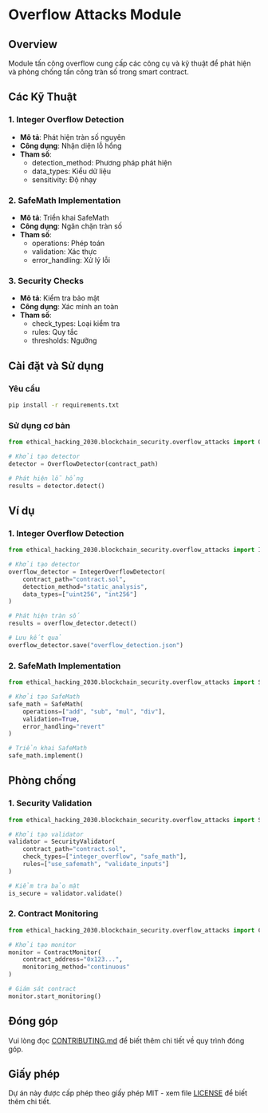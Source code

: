 # Overflow Attacks Module

## Overview
Module tấn công overflow cung cấp các công cụ và kỹ thuật để phát hiện và phòng chống tấn công tràn số trong smart contract.

## Các Kỹ Thuật

### 1. Integer Overflow Detection
- **Mô tả**: Phát hiện tràn số nguyên
- **Công dụng**: Nhận diện lỗ hổng
- **Tham số**:
  - detection_method: Phương pháp phát hiện
  - data_types: Kiểu dữ liệu
  - sensitivity: Độ nhạy

### 2. SafeMath Implementation
- **Mô tả**: Triển khai SafeMath
- **Công dụng**: Ngăn chặn tràn số
- **Tham số**:
  - operations: Phép toán
  - validation: Xác thực
  - error_handling: Xử lý lỗi

### 3. Security Checks
- **Mô tả**: Kiểm tra bảo mật
- **Công dụng**: Xác minh an toàn
- **Tham số**:
  - check_types: Loại kiểm tra
  - rules: Quy tắc
  - thresholds: Ngưỡng

## Cài đặt và Sử dụng

### Yêu cầu
```bash
pip install -r requirements.txt
```

### Sử dụng cơ bản
```python
from ethical_hacking_2030.blockchain_security.overflow_attacks import OverflowDetector

# Khởi tạo detector
detector = OverflowDetector(contract_path)

# Phát hiện lỗ hổng
results = detector.detect()
```

## Ví dụ

### 1. Integer Overflow Detection
```python
from ethical_hacking_2030.blockchain_security.overflow_attacks import IntegerOverflowDetector

# Khởi tạo detector
overflow_detector = IntegerOverflowDetector(
    contract_path="contract.sol",
    detection_method="static_analysis",
    data_types=["uint256", "int256"]
)

# Phát hiện tràn số
results = overflow_detector.detect()

# Lưu kết quả
overflow_detector.save("overflow_detection.json")
```

### 2. SafeMath Implementation
```python
from ethical_hacking_2030.blockchain_security.overflow_attacks import SafeMath

# Khởi tạo SafeMath
safe_math = SafeMath(
    operations=["add", "sub", "mul", "div"],
    validation=True,
    error_handling="revert"
)

# Triển khai SafeMath
safe_math.implement()
```

## Phòng chống

### 1. Security Validation
```python
from ethical_hacking_2030.blockchain_security.overflow_attacks import SecurityValidator

# Khởi tạo validator
validator = SecurityValidator(
    contract_path="contract.sol",
    check_types=["integer_overflow", "safe_math"],
    rules=["use_safemath", "validate_inputs"]
)

# Kiểm tra bảo mật
is_secure = validator.validate()
```

### 2. Contract Monitoring
```python
from ethical_hacking_2030.blockchain_security.overflow_attacks import ContractMonitor

# Khởi tạo monitor
monitor = ContractMonitor(
    contract_address="0x123...",
    monitoring_method="continuous"
)

# Giám sát contract
monitor.start_monitoring()
```

## Đóng góp
Vui lòng đọc [CONTRIBUTING.md](../../../../CONTRIBUTING.md) để biết thêm chi tiết về quy trình đóng góp.

## Giấy phép
Dự án này được cấp phép theo giấy phép MIT - xem file [LICENSE](../../../../LICENSE) để biết thêm chi tiết. 